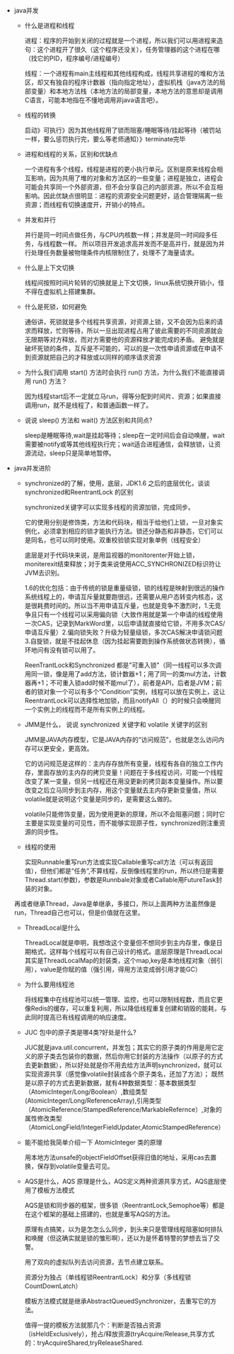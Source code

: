 * java并发
  * 什么是进程和线程
    
    进程：程序的开始到关闭的过程就是一个进程，所以我们可以用进程来造句：这个进程开了很久（这个程序还没关），任务管理器的这个进程在哪（找它的PID，程序编号/进程编号）

    线程：一个进程有main主线程和其他线程构成，线程共享进程的堆和方法区，却又有独自的程序计数器（指向指定地址），虚拟机栈（java方法的局部变量）和本地方法栈（本地方法的局部变量，本地方法的意思却是调用C语言，可能本地指在不懂地调用非java语言吧）。
   * 线程的转换
   
     启动》可执行》因为其他线程用了锁而阻塞/睡眠等待/挂起等待（被罚站一样，要么惩罚执行完，要么等老师通知）》terminate完毕
     
  * 进程和线程的关系，区别和优缺点
  
    一个进程有多个线程，线程是进程的更小执行单元。区别是原来线程会相互影响，因为共用了堆的对象和方法区的一些变量；进程是独立，进程会可能会共享同一个外部资源，但不会分享自己的内部资源，所以不会互相影响。因此优缺点很明显：进程的资源安全问题更好，适合管理隔离一些资源；而线程有切换速度开，开销小的特点。
    
  * 并发和并行
    
    并行是同一时间点做任务，与CPU内核数一样；并发是同一时间段多任务，与线程数一样。
    所以项目开发追求高并发而不是高并行，就是因为并行处理任务数量被物理条件内核限制住了，处理不了海量请求。
    
  * 什么是上下文切换
    
    线程间按照时间片轮转的切换就是上下文切换，linux系统切换开销小，怪不得在虚拟机上搭建集群。
    
   * 什么是死锁，如何避免
   
     通俗讲，死锁就是多个线程共享资源，对资源上锁，又不会因为后来的请求而释放，忙则等待，所以一旦出现进程占用了彼此需要的不同资源就会无限期等对方释放，而对方需要他的资源释放才能完成的矛盾。
     避免就是破坏死锁的条件，互斥是不可能的，可以的是一次性申请资源或在申请不到资源就把自己的才释放或以同样的顺序请求资源

   * 为什么我们调用 start() 方法时会执行 run() 方法，为什么我们不能直接调用 run() 方法？
   
     因为线程start后不一定就立马run，得等分配到时间片、资源；如果直接调用run，就不是线程了，和普通函数一样了。
     
   * 说说 sleep() 方法和 wait() 方法区别和共同点?
   
      sleep是睡眠等待,wait是挂起等待；sleep在一定时间后会自动唤醒，wait需要被notify或等其他线程执行完；wait适合进程通信，会释放锁，让资源流动，sleep只是简单地暂停。

* java并发进阶
  * synchronized的了解，使用，底层，JDK1.6 之后的底层优化，谈谈 synchronized和ReentrantLock 的区别

     synchronized关键字可以实现多线程的资源加锁，完成同步。

    它的使用分别是修饰类，方法和代码块，相当于给他们上锁，一旦对象实例化，必须拿到相应的锁才能执行方法。锁还分静态和非静态，它们可以是同名，也可以同时使用。双重校验锁实现对象单例（线程安全）

    底层是对于代码块来说，是用监视器的monitorenter开始上锁，moniterexit结束释放；对于类来说使用ACC_SYNCHRONIZED标识符让JVM去识别。

    1.6的优化包括：由于传统的锁是重量级锁，锁的线程是映射到很远的操作系统线程上的，申请互斥量就要跑很远，还需要从用户态转变内核态，这是很耗费时间的。所以当不用申请互斥量，也就是竞争不激烈时，1.无竞争且只有一个线程可以采用偏向锁（大致作用就是第一个申请的线程使用一次CAS，记录到MarkWord里，以后申请就直接给它锁，不用多次CAS/申请互斥量）2.偏向锁失败？升级为轻量级锁，多次CAS解决申请锁问题3.自旋锁，就是不挂起休息（因为挂起需要跑到操作系统做状态转换），循环地问有没有锁可以用了。

    ReenTrantLock和Synchronized 都是"可重入锁"（同一线程可以多次调用同一锁，像是用了add方法，锁计数器+1；用了同一的类mul方法，计数器再+1；不可重入锁add时候不能mul了），前者是API，后者是JVM；前者的锁对象一个可以有多个“Condition”实例，线程可以放在实例上，这让ReentrantLock可以选择性地加锁，而且notifyAll（）的时候只会唤醒同一个实例上的线程而不是所有实例上的线程。

   * JMM是什么， 说说 synchronized 关键字和 volatile 关键字的区别

     JMM是JAVA内存模型，它是JAVA内存的“访问规范”，也就是怎么访问内存可以更安全，更高效。

     它的访问规范是这样的：主内存存放所有变量，线程有各自的独立工作内存，里面存放的主内存的拷贝变量！问题在于多线程访问，可能一个线程改变了某一变量，但另一线程还在用没更新的拷贝副本变量操作。所以要改变之后立马同步到主内存，用这个变量就去主内存更新变量值，所以volatile就是说明这个变量是同步的，是需要这么做的。

     volatile只能修饰变量，因为使用更新的原理，所以不会阻塞问题；同时它主要是实现变量的可见性，而不能够实现原子性，synchronized则注重资源的同步性。
    
    * 线程的使用
    
      实现Runnable重写run方法或实现Callable重写call方法（可以有返回值），但他们都是“任务”,不算线程，反倒像线程里的run，所以终归是需要Thread.start(参数)，参数是Runnbale对象或者Callable用FutureTask封装的对象。
    
     再或者继承Thread，Java是单继承，多接口，所以上面两种方法虽然像是run，Thread自己也可以，但是价值就在这里。
    
    * ThreadLocal是什么
    
      ThreadLocal就是申明，我想改这个变量但不想同步到主内存里，像是日期格式，这样每个线程可以有自己设计的格式。底层原理是ThreadLocal其实是ThreadLocalMap的封装类，这个map,key是本地线程对象（弱引用），value是你赋的值（强引用，得用方法变成弱引用才能GC）
    
    * 为什么要用线程池
     
      将线程集中在线程池可以统一管理、监控，也可以限制线程数，而且它更像Redis的缓存，可以重复利用，所以降低线程重复创建和销毁的能耗，与此同时提高已有线程调用的响应速度。
    
    * JUC 包中的原子类是哪4类?好处是什么?
      
      JUC就是java.util.concurrent，并发包；其实它的原子类的作用是用它定义的原子类去包装你的数据，然后你用它封装的方法操作（以原子的方式去更新数据），所以好处就是你不用去给方法声明synchronized，就可以实现资源共享（感觉像volatile封装成各个原子类名，还加了方法）；
      既然是以原子的方式去更新数据，就有4种数据类型：基本数据类型（AtomicInteger/Long/Boolean）,数组类型(AtomicInteger/Long/ReferenceArray),引用类型（AtomicReference/StampedReference/MarkableRefernce）,对象的属性修改类型（AtomicLongField/IntegerFieldUpdater,AtomicStampedReference）
      
    * 能不能给我简单介绍一下 AtomicInteger 类的原理
    
      用本地方法unsafe的objectFieldOffset获得旧值的地址，采用cas去置换，保存到volatile变量去可见。
    
    * AQS是什么，AQS 原理是什么，AQS定义两种资源共享方式，AQS底层使用了模板方法模式
    
      AQS是锁和同步器的框架，很多锁（ReentrantLock,Semophoe等）都是在这个框架的基础上搭建的，也就是重写AQS的方法。
      
      原理有点搞笑，以为是怎怎么么同步，到头来只是管理线程阻塞如何排队和唤醒（但这确实就是锁的雏形啊），还以为是怀着特警的梦想去当了交警。
      
      用了双向的虚拟队列去访问资源，去节点建立联系。
      
      资源分为独占（单线程锁ReentrantLock）和分享（多线程锁CountDownLatch）
      
      模板方法模式就是继承AbstractQueuedSynchronizer，去重写它的方法。
      
      值得一提的模板方法就那几个：判断是否独占资源（isHeldExclusively），抢占/释放资源(tryAcquire/Release,共享方式的：tryAcquireShared,tryReleaseShared.
      
    
    
    
    

